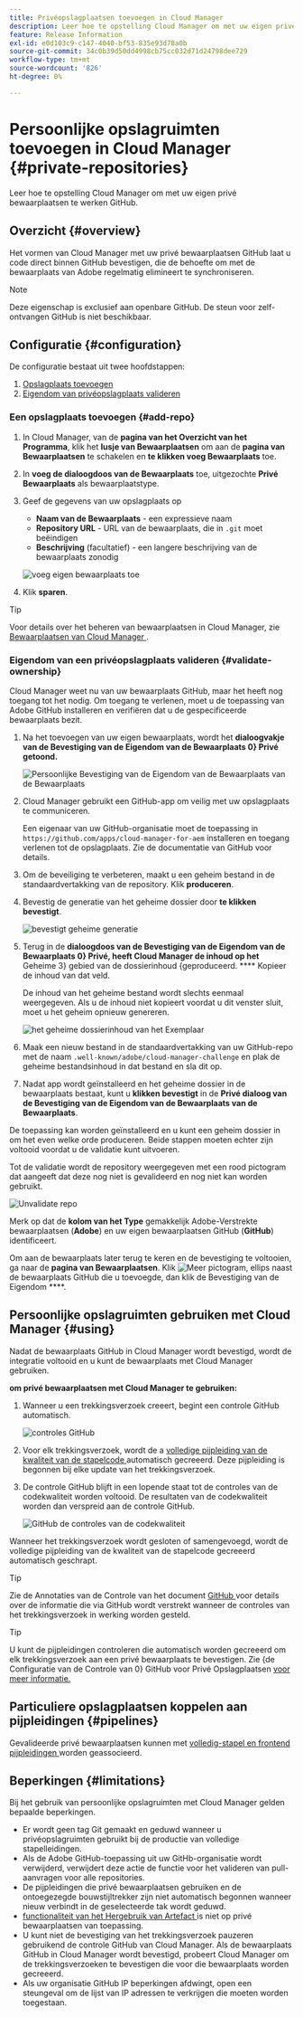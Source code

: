 ```yaml
---
title: Privéopslagplaatsen toevoegen in Cloud Manager
description: Leer hoe te opstelling Cloud Manager om met uw eigen privé bewaarplaatsen te werken GitHub.
feature: Release Information
exl-id: e0d103c9-c147-4040-bf53-835e93d78a0b
source-git-commit: 34c0b39d50dd4998cb75cc032d71d24798dee729
workflow-type: tm+mt
source-wordcount: '826'
ht-degree: 0%

---
```



# Persoonlijke opslagruimten toevoegen in Cloud Manager {#private-repositories}

Leer hoe te opstelling Cloud Manager om met uw eigen privé bewaarplaatsen te werken GitHub.

## Overzicht {#overview}

Het vormen van Cloud Manager met uw privé bewaarplaatsen GitHub laat u code direct binnen GitHub bevestigen, die de behoefte om met de bewaarplaats van Adobe regelmatig elimineert te synchroniseren.

>[!NOTE]
>
>Deze eigenschap is exclusief aan openbare GitHub. De steun voor zelf-ontvangen GitHub is niet beschikbaar.

## Configuratie {#configuration}

De configuratie bestaat uit twee hoofdstappen:

1. [Opslagplaats toevoegen](#add-repo)
1. [Eigendom van privéopslagplaats valideren](#validate-ownership)



### Een opslagplaats toevoegen {#add-repo}

1. In Cloud Manager, van de **pagina van het Overzicht van het Programma**, klik het **lusje van Bewaarplaatsen** om aan de **pagina van Bewaarplaatsen** te schakelen en **te klikken voeg Bewaarplaats** toe.

1. In **voeg de dialoogdoos van de Bewaarplaats** toe, uitgezochte **Privé Bewaarplaats** als bewaarplaatstype.

1. Geef de gegevens van uw opslagplaats op

   * **Naam van de Bewaarplaats** - een expressieve naam
   * **Repository URL** - URL van de bewaarplaats, die in `.git` moet beëindigen
   * **Beschrijving** (facultatief) - een langere beschrijving van de bewaarplaats zonodig

   ![ voeg eigen bewaarplaats ](/help/assets/repositories/add-own-github.png) toe

1. Klik **sparen**.

>[!TIP]
>
>Voor details over het beheren van bewaarplaatsen in Cloud Manager, zie [ Bewaarplaatsen van Cloud Manager ](/help/managing-code/managing-repositories.md).



### Eigendom van een privéopslagplaats valideren {#validate-ownership}

Cloud Manager weet nu van uw bewaarplaats GitHub, maar het heeft nog toegang tot het nodig. Om toegang te verlenen, moet u de toepassing van Adobe GitHub installeren en verifiëren dat u de gespecificeerde bewaarplaats bezit.

1. Na het toevoegen van uw eigen bewaarplaats, wordt het **dialoogvakje van de Bevestiging van de Eigendom van de Bewaarplaats 0} Privé getoond.**

   ![ Persoonlijke Bevestiging van de Eigendom van de Bewaarplaats van de Bewaarplaats ](/help/assets/repositories/private-repo-validate.png)

1. Cloud Manager gebruikt een GitHub-app om veilig met uw opslagplaats te communiceren.

   Een eigenaar van uw GitHub-organisatie moet de toepassing in `https://github.com/apps/cloud-manager-for-aem` installeren en toegang verlenen tot de opslagplaats. Zie de documentatie van GitHub voor details.

1. Om de beveiliging te verbeteren, maakt u een geheim bestand in de standaardvertakking van de repository. Klik **produceren**.

1. Bevestig de generatie van het geheime dossier door **te klikken bevestigt**.

   ![ bevestigt geheime generatie ](/help/assets/repositories/confirm-generation.png)

1. Terug in de **dialoogdoos van de Bevestiging van de Eigendom van de Bewaarplaats 0} Privé, heeft Cloud Manager de inhoud op het** Geheime 3} gebied van de dossierinhoud {geproduceerd. **** Kopieer de inhoud van dat veld.

   De inhoud van het geheime bestand wordt slechts eenmaal weergegeven. Als u de inhoud niet kopieert voordat u dit venster sluit, moet u het geheim opnieuw genereren.

   ![ het geheime dossierinhoud van het Exemplaar ](/help/assets/repositories/new-secret.png)

1. Maak een nieuw bestand in de standaardvertakking van uw GitHub-repo met de naam `.well-known/adobe/cloud-manager-challenge` en plak de geheime bestandsinhoud in dat bestand en sla dit op.

1. Nadat app wordt geïnstalleerd en het geheime dossier in de bewaarplaats bestaat, kunt u **klikken bevestigt** in de **Privé dialoog van de Bevestiging van de Eigendom van de Bewaarplaats van de Bewaarplaats**.

De toepassing kan worden geïnstalleerd en u kunt een geheim dossier in om het even welke orde produceren. Beide stappen moeten echter zijn voltooid voordat u de validatie kunt uitvoeren.

Tot de validatie wordt de repository weergegeven met een rood pictogram dat aangeeft dat deze nog niet is gevalideerd en nog niet kan worden gebruikt.

![ Unvalidate repo ](/help/assets/repositories/unvalidated-repo.png)

Merk op dat de **kolom van het Type** gemakkelijk Adobe-Verstrekte bewaarplaatsen (**Adobe**) en uw eigen bewaarplaatsen GitHub (**GitHub**) identificeert.

Om aan de bewaarplaats later terug te keren en de bevestiging te voltooien, ga naar de **pagina van Bewaarplaatsen**. Klik ![ Meer pictogram, ellips ](https://spectrum.adobe.com/static/icons/workflow_18/Smock_More_18_N.svg) naast de bewaarplaats GitHub die u toevoegde, dan klik de Bevestiging van de Eigendom ****.


## Persoonlijke opslagruimten gebruiken met Cloud Manager {#using}

Nadat de bewaarplaats GitHub in Cloud Manager wordt bevestigd, wordt de integratie voltooid en u kunt de bewaarplaats met Cloud Manager gebruiken.

**om privé bewaarplaatsen met Cloud Manager te gebruiken:**

1. Wanneer u een trekkingsverzoek creeert, begint een controle GitHub automatisch.

   ![ controles GitHub ](/help/assets/repositories/github-checks.png)

1. Voor elk trekkingsverzoek, wordt de a [ volledige pijpleiding van de kwaliteit van de stapelcode ](/help/using/managing-pipelines.md) automatisch gecreeerd. Deze pijpleiding is begonnen bij elke update van het trekkingsverzoek.

1. De controle GitHub blijft in een lopende staat tot de controles van de codekwaliteit worden voltooid. De resultaten van de codekwaliteit worden dan verspreid aan de controle GitHub.

   ![ GitHub de controles van de codekwaliteit ](/help/assets/repositories/github-code-quality.png)

Wanneer het trekkingsverzoek wordt gesloten of samengevoegd, wordt de volledige pijpleiding van de kwaliteit van de stapelcode gecreeerd automatisch geschrapt.

>[!TIP]
>
>Zie de Annotaties van de Controle van het document [ GitHub ](github-annotations.md) voor details over de informatie die via GitHub wordt verstrekt wanneer de controles van het trekkingsverzoek in werking worden gesteld.

>[!TIP]
>
>U kunt de pijpleidingen controleren die automatisch worden gecreeerd om elk trekkingsverzoek aan een privé bewaarplaats te bevestigen. Zie {de Configuratie van de Controle van 0} GitHub voor Privé Opslagplaatsen [ voor meer informatie.](github-check-config.md)



## Particuliere opslagplaatsen koppelen aan pijpleidingen {#pipelines}

Gevalideerde privé bewaarplaatsen kunnen met [ volledig-stapel en frontend pijpleidingen ](/help/overview/ci-cd-pipelines.md) worden geassocieerd.



## Beperkingen {#limitations}

Bij het gebruik van persoonlijke opslagruimten met Cloud Manager gelden bepaalde beperkingen.

* Er wordt geen tag Git gemaakt en geduwd wanneer u privéopslagruimten gebruikt bij de productie van volledige stapelleidingen.
* Als de Adobe GitHub-toepassing uit uw GitHb-organisatie wordt verwijderd, verwijdert deze actie de functie voor het valideren van pull-aanvragen voor alle repositories.
* De pijpleidingen die privé bewaarplaatsen gebruiken en de ontoegezegde bouwstijltrekker zijn niet automatisch begonnen wanneer nieuw verbindt in de geselecteerde tak wordt geduwd.
* [ functionaliteit van het Hergebruik van Artefact ](/help/getting-started/project-setup.md#build-artifact-reuse) is niet op privé bewaarplaatsen van toepassing.
* U kunt niet de bevestiging van het trekkingsverzoek pauzeren gebruikend de controle GitHub van Cloud Manager. Als de bewaarplaats GitHub in Cloud Manager wordt bevestigd, probeert Cloud Manager om de trekkingsverzoeken te bevestigen die voor die bewaarplaats worden gecreeerd.
* Als uw organisatie GitHub IP beperkingen afdwingt, open een steungeval om de lijst van IP adressen te verkrijgen die moeten worden toegestaan.
